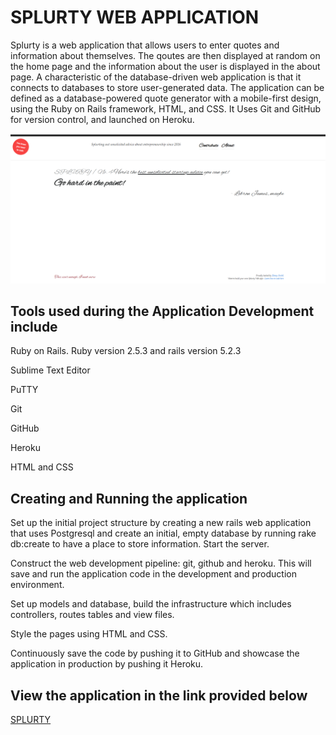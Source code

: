 # SPLURTY WEB APPLICATION

Splurty is a web application that allows users to enter quotes and information about themselves. The qoutes are then displayed at random on the home page and the information about the user is displayed in the about page. A characteristic of the database-driven web application is that it connects to databases to store user-generated data. The application can be defined as a database-powered quote generator with a mobile-first design, using the Ruby on Rails framework, HTML, and CSS. It Uses Git and GitHub for version control, and launched on Heroku.

![Nomster main page](/app/assets/images/splurtymainpagescreenshot.png)


## Tools used during the Application Development include

Ruby on Rails. Ruby version 2.5.3 and rails version 5.2.3

Sublime Text Editor

PuTTY

Git 

GitHub

Heroku

HTML and CSS


## Creating and Running the application

Set up the initial project structure by creating a new rails web application that uses Postgresql and create an initial, empty database by running rake db:create to have a place to store information. Start the server.

Construct the web development pipeline: git, github and heroku. This will save and run the application code in the development and production environment. 

Set up models and database, build the infrastructure which includes controllers, routes tables and view files.  

Style the pages using HTML and CSS.

Continuously save the code by pushing it to GitHub and showcase the application in production by pushing it Heroku.


## View the application in the link provided below

[SPLURTY](https://splurty-dessy-owiti.herokuapp.com/)